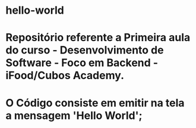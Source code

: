 # hello-world 
# Repositório referente a Primeira aula do curso - Desenvolvimento de Software - Foco em Backend - iFood/Cubos Academy.
# O Código consiste em emitir na tela a mensagem 'Hello World';

